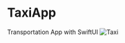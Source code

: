 # TaxiApp
Transportation App with SwiftUI
![Taxi](https://user-images.githubusercontent.com/91268094/187325206-040670ea-9c3a-4716-b65e-9062668ea3c2.png)
